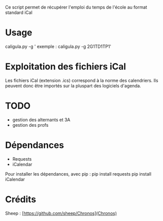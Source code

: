Ce script permet de récupérer l'emploi du temps de l'école au format standard iCal

Usage
=======

caligula.py -g <groupe de TD TP> '
exemple : caligula.py -g 2G1TD1TP1'

Exploitation des fichiers iCal
==============================
Les fichiers iCal (extension .ics) correspond à la norme des calendriers. Ils peuvent donc être importés sur la pluspart des logiciels d'agenda.


TODO
======
* gestion des alternants et 3A
* gestion des profs


Dépendances
=============
* Requests
* iCalendar

Pour installer les dépendances, avec pip :
 pip install requests
 pip install iCalendar

Crédits
=======
Sheep : [https://github.com/sheep/Chronos](Chronos)
